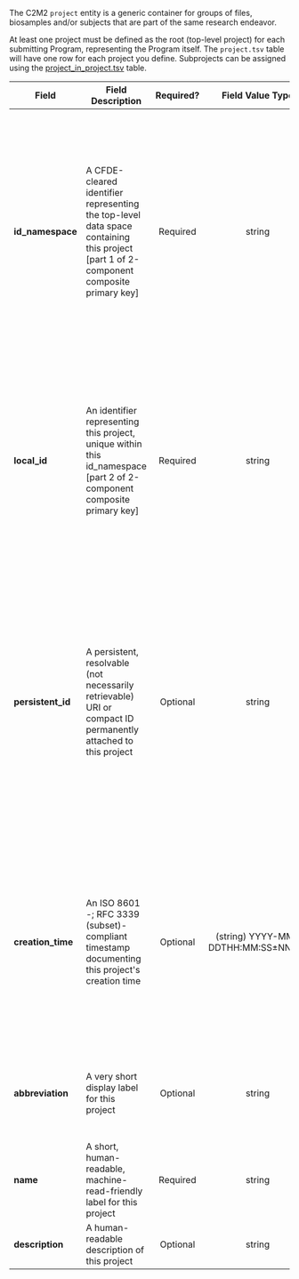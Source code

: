 The C2M2 `project` entity is a generic container for groups of files, biosamples and/or subjects that are part of the same research endeavor.

At least one project must be defined as the root (top-level project) for each submitting Program, representing the Program itself. The `project.tsv` table will have one row for each project you define. Subprojects can be assigned using the [project_in_project.tsv](./TableInfo:-project_in_project.tsv) table.


Field | Field Description | Required? | Field Value Type | Extra Info 
------|-------------------|:-----------:|:-------------:|------------
**id_namespace** | A CFDE-cleared identifier representing the top-level data space containing this project [part 1 of 2-component composite primary key] | Required | string | `id_namespace` is a unique URI prefix pre-registered with CFDE and attached to your program (or a subset of your program) that identifies anything labeled with it as belonging to you. Please see the [technical documentation](https://docs.nih-cfde.org/en/latest/c2m2/draft-C2M2_specification/#c2m2-identifiers) for a full discussion of how this information is built and used.
**local_id** | An identifier representing this project, unique within this id_namespace [part 2 of 2-component composite primary key] | Required | string | The string formed by concatenating the `id_namespace` and `local_id` field values must be unique for each row in this table. Please see the [technical documentation](https://docs.nih-cfde.org/en/latest/c2m2/draft-C2M2_specification/#c2m2-identifiers) for a full discussion of how this information is to be used.
**persistent_id** | A persistent, resolvable (not necessarily retrievable) URI or compact ID permanently attached to this project | Optional | string | Meant to serve as a permanent address to which landing pages (which summarize metadata associated with this project) and other relevant annotations and functions can optionally be attached. Please see the [technical documentation](https://docs.nih-cfde.org/en/latest/c2m2/draft-C2M2_specification/#c2m2-identifiers) for a full discussion of how this information is to be used.
**creation_time** | An ISO 8601 -; RFC 3339 (subset)-compliant timestamp documenting this project's creation time | Optional | (string) YYYY-MM-DDTHH:MM:SS±NN:NN | Examples: <br/> `2021-01-08T00:00:00-00:00` ("Jan 8, 2021") <br/> `2021-00-00T00:00:00-00:00` ("2021") <br/>  `2021-01-08T00:45:40-04:00` ("Jan 8, 2021, 12:45:40AM, Zulu minus 4") <br/> Please see the [technical documentation](https://docs.nih-cfde.org/en/latest/c2m2/draft-C2M2_specification/#common-entity-fields) for a complete treatment.
**abbreviation** | A very short display label for this project | Optional | string | Should not exceed 10 characters; can only contain 0-9, a-z, A-Z and underscore ("`_`")
**name** | A short, human-readable, machine-read-friendly label for this project | Required | string | Must be unique to each project.
**description** | A human-readable description of this project | Optional | string | 